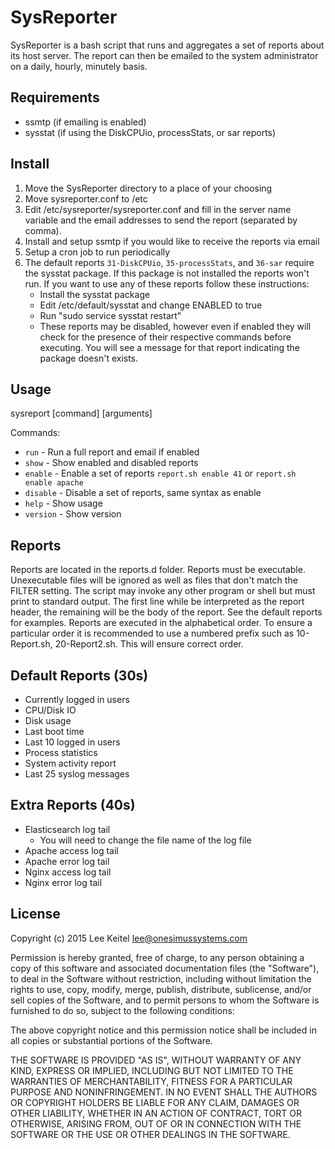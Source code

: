 SysReporter
===========

SysReporter is a bash script that runs and aggregates a set of reports about its host server. The report can then be emailed to the system administrator on a daily, hourly, minutely basis.

Requirements
------------

* ssmtp (if emailing is enabled)
* sysstat (if using the DiskCPUio, processStats, or sar reports)

Install
-------

1. Move the SysReporter directory to a place of your choosing
2. Move sysreporter.conf to /etc
3. Edit /etc/sysreporter/sysreporter.conf and fill in the server name variable and the email addresses to send the report (separated by comma).
4. Install and setup ssmtp if you would like to receive the reports via email
5. Setup a cron job to run periodically
6. The default reports `31-DiskCPUio`, `35-processStats`, and `36-sar` require the sysstat package. If this package is not installed the reports won't run. If you want to use any of these reports follow these instructions:
	- Install the sysstat package
	- Edit /etc/default/sysstat and change ENABLED to true
	- Run "sudo service sysstat restart"
	- These reports may be disabled, however even if enabled they will check for the presence of their respective commands before executing. You will see a message for that report indicating the package doesn't exists.

Usage
-----

sysreport [command] [arguments]

Commands:

- `run` - Run a full report and email if enabled
- `show` - Show enabled and disabled reports
- `enable` - Enable a set of reports `report.sh enable 41` or `report.sh enable apache`
- `disable` - Disable a set of reports, same syntax as enable
- `help` - Show usage
- `version` - Show version

Reports
-------

Reports are located in the reports.d folder. Reports must be executable. Unexecutable files will be ignored as well as files that don't match the FILTER setting. The script may invoke any other program or shell but must print to standard output. The first line while be interpreted as the report header, the remaining will be the body of the report. See the default reports for examples. Reports are executed in the alphabetical order. To ensure a particular order it is recommended to use a numbered prefix such as 10-Report.sh, 20-Report2.sh. This will ensure correct order.

Default Reports (30s)
---------------------

* Currently logged in users
* CPU/Disk IO
* Disk usage
* Last boot time
* Last 10 logged in users
* Process statistics
* System activity report
* Last 25 syslog messages

Extra Reports (40s)
-------------------

* Elasticsearch log tail
	- You will need to change the file name of the log file
* Apache access log tail
* Apache error log tail
* Nginx access log tail
* Nginx error log tail

License
-------

Copyright (c) 2015 Lee Keitel <lee@onesimussystems.com>

Permission is hereby granted, free of charge, to any person obtaining a copy
of this software and associated documentation files (the "Software"), to deal
in the Software without restriction, including without limitation the rights
to use, copy, modify, merge, publish, distribute, sublicense, and/or sell
copies of the Software, and to permit persons to whom the Software is
furnished to do so, subject to the following conditions:

The above copyright notice and this permission notice shall be included in
all copies or substantial portions of the Software.

THE SOFTWARE IS PROVIDED "AS IS", WITHOUT WARRANTY OF ANY KIND, EXPRESS OR
IMPLIED, INCLUDING BUT NOT LIMITED TO THE WARRANTIES OF MERCHANTABILITY,
FITNESS FOR A PARTICULAR PURPOSE AND NONINFRINGEMENT.  IN NO EVENT SHALL THE
AUTHORS OR COPYRIGHT HOLDERS BE LIABLE FOR ANY CLAIM, DAMAGES OR OTHER
LIABILITY, WHETHER IN AN ACTION OF CONTRACT, TORT OR OTHERWISE, ARISING FROM,
OUT OF OR IN CONNECTION WITH THE SOFTWARE OR THE USE OR OTHER DEALINGS IN
THE SOFTWARE.
